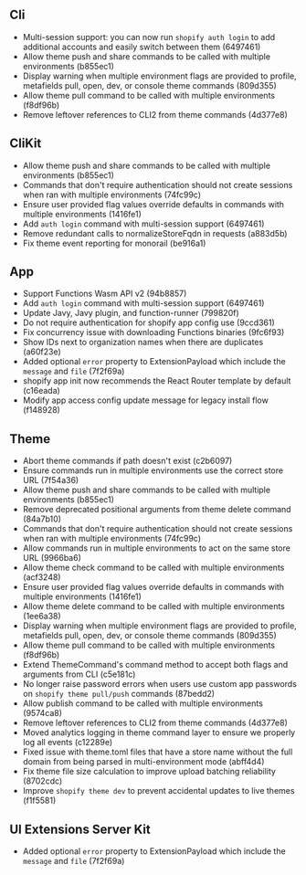 ## Cli
- Multi-session support: you can now run `shopify auth login` to add additional accounts and easily switch between them (6497461)
- Allow theme push and share commands to be called with multiple environments (b855ec1)
- Display warning when multiple environment flags are provided to profile, metafields pull, open, dev, or console theme commands (809d355)
- Allow theme pull command to be called with multiple environments (f8df96b)
- Remove leftover references to CLI2 from theme commands (4d377e8)

## CliKit
- Allow theme push and share commands to be called with multiple environments (b855ec1)
- Commands that don't require authentication should not create sessions when ran with multiple environments (74fc99c)
- Ensure user provided flag values override defaults in commands with multiple environments (1416fe1)
- Add `auth login` command with multi-session support (6497461)
- Remove redundant calls to normalizeStoreFqdn in requests (a883d5b)
- Fix theme event reporting for monorail (be916a1)

## App
- Support Functions Wasm API v2 (94b8857)
- Add `auth login` command with multi-session support (6497461)
- Update Javy, Javy plugin, and function-runner (799820f)
- Do not require authentication for shopify app config use (9ccd361)
- Fix concurrency issue with downloading Functions binaries (9fc6f93)
- Show IDs next to organization names when there are duplicates (a60f23e)
- Added optional `error` property to ExtensionPayload which include the `message` and `file` (7f2f69a)
- shopify app init now recommends the React Router template by default (c16eada)
- Modify app access config update message for legacy install flow (f148928)

## Theme
- Abort theme commands if path doesn't exist (c2b6097)
- Ensure commands run in multiple environments use the correct store URL (7f54a36)
- Allow theme push and share commands to be called with multiple environments (b855ec1)
- Remove deprecated positional arguments from theme delete command (84a7b10)
- Commands that don't require authentication should not create sessions when ran with multiple environments (74fc99c)
- Allow commands run in multiple environments to act on the same store URL (9966ba6)
- Allow theme check command to be called with multiple environments (acf3248)
- Ensure user provided flag values override defaults in commands with multiple environments (1416fe1)
- Allow theme delete command to be called with multiple environments (1ee6a38)
- Display warning when multiple environment flags are provided to profile, metafields pull, open, dev, or console theme commands (809d355)
- Allow theme pull command to be called with multiple environments (f8df96b)
- Extend ThemeCommand's command method to accept both flags and arguments from CLI (c5e181c)
- No longer raise password errors when users use custom app passwords on `shopify theme pull/push` commands (87bedd2)
- Allow publish command to be called with multiple environments (9574ca8)
- Remove leftover references to CLI2 from theme commands (4d377e8)
- Moved analytics logging in theme command layer to ensure we properly log all events (c12289e)
- Fixed issue with theme.toml files that have a store name without the full domain from being parsed in multi-environment mode (abff4d4)
- Fix theme file size calculation to improve upload batching reliability (8702cdc)
- Improve `shopify theme dev` to prevent accidental updates to live themes (f1f5581)

## UI Extensions Server Kit
- Added optional `error` property to ExtensionPayload which include the `message` and `file` (7f2f69a)
